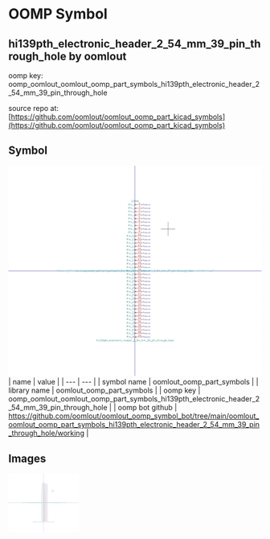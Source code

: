 # OOMP Symbol  
## hi139pth_electronic_header_2_54_mm_39_pin_through_hole  by oomlout  
  
oomp key: oomp_oomlout_oomlout_oomp_part_symbols_hi139pth_electronic_header_2_54_mm_39_pin_through_hole  
  
source repo at: [https://github.com/oomlout/oomlout_oomp_part_kicad_symbols](https://github.com/oomlout/oomlout_oomp_part_kicad_symbols)  
## Symbol  
  
[![working.png](working_600.png)](working.png)  
| name | value | 
| --- | --- | 
| symbol name | oomlout_oomp_part_symbols | 
| library name | oomlout_oomp_part_symbols | 
| oomp key | oomp_oomlout_oomlout_oomp_part_symbols_hi139pth_electronic_header_2_54_mm_39_pin_through_hole | 
| oomp bot github | https://github.com/oomlout/oomlout_oomp_symbol_bot/tree/main/oomlout_oomlout_oomp_part_symbols_hi139pth_electronic_header_2_54_mm_39_pin_through_hole/working | 
## Images  
  
[![working.png](working_140.png)](working.png)  
